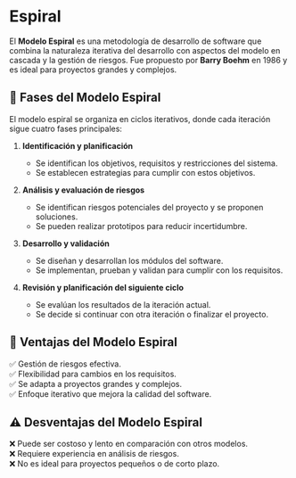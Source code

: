 # Espiral


El **Modelo Espiral** es una metodología de desarrollo de software que combina la naturaleza iterativa del desarrollo con aspectos del modelo en cascada y la gestión de riesgos. Fue propuesto por **Barry Boehm** en 1986 y es ideal para proyectos grandes y complejos.  

## 🔄 Fases del Modelo Espiral  

El modelo espiral se organiza en ciclos iterativos, donde cada iteración sigue cuatro fases principales:  

1. **Identificación y planificación**  
   - Se identifican los objetivos, requisitos y restricciones del sistema.  
   - Se establecen estrategias para cumplir con estos objetivos.  

2. **Análisis y evaluación de riesgos**  
   - Se identifican riesgos potenciales del proyecto y se proponen soluciones.  
   - Se pueden realizar prototipos para reducir incertidumbre.  

3. **Desarrollo y validación**  
   - Se diseñan y desarrollan los módulos del software.  
   - Se implementan, prueban y validan para cumplir con los requisitos.  

4. **Revisión y planificación del siguiente ciclo**  
   - Se evalúan los resultados de la iteración actual.  
   - Se decide si continuar con otra iteración o finalizar el proyecto.  

## 🎯 Ventajas del Modelo Espiral  

✅ Gestión de riesgos efectiva.  
✅ Flexibilidad para cambios en los requisitos.  
✅ Se adapta a proyectos grandes y complejos.  
✅ Enfoque iterativo que mejora la calidad del software.  

## ⚠️ Desventajas del Modelo Espiral  

❌ Puede ser costoso y lento en comparación con otros modelos.  
❌ Requiere experiencia en análisis de riesgos.  
❌ No es ideal para proyectos pequeños o de corto plazo.  
